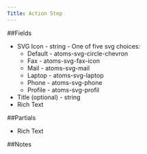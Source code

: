 ```yaml
---
Title: Action Step
---
```


##Fields
* SVG Icon - string - One of five svg choices:
  * Default - atoms-svg-circle-chevron
  * Fax - atoms-svg-fax-icon
  * Mail - atoms-svg-mail
  * Laptop - atoms-svg-laptop
  * Phone - atoms-svg-phone
  * Profile - atoms-svg-profil
* Title (optional) - string
* Rich Text

##Partials
* Rich Text

##Notes

